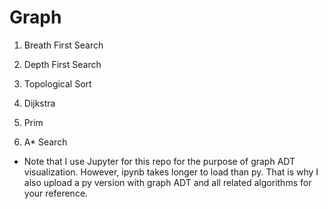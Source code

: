 # Graph

1. Breath First Search

2. Depth First Search

3. Topological Sort

4. Dijkstra

5. Prim

6. A* Search

* Note that I use Jupyter for this repo for the purpose of graph ADT visualization. However, ipynb takes longer to load than py. That is why I also upload a py version with graph ADT and all related algorithms for your reference.
